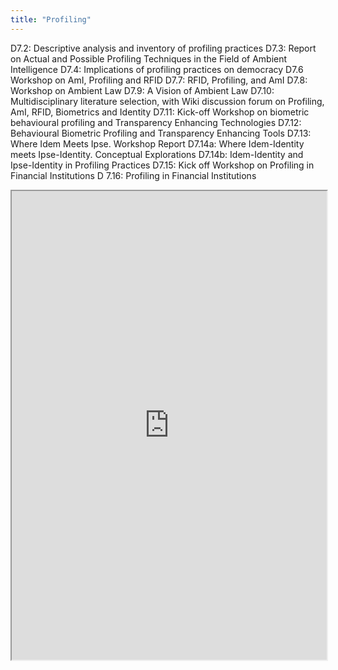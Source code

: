 ```yaml
---
title: "Profiling"
---
```


D7.2: Descriptive analysis and inventory of profiling practices
D7.3: Report on Actual and Possible Profiling Techniques in the Field of Ambient Intelligence
D7.4: Implications of profiling practices on democracy
D7.6 Workshop on AmI, Profiling and RFID
D7.7: RFID, Profiling, and AmI
D7.8: Workshop on Ambient Law
D7.9: A Vision of Ambient Law
D7.10: Multidisciplinary literature selection, with Wiki discussion forum on Profiling, AmI, RFID, Biometrics and Identity
D7.11: Kick-off Workshop on biometric behavioural profiling and Transparency Enhancing Technologies
D7.12: Behavioural Biometric Profiling and Transparency Enhancing Tools
D7.13: Where Idem Meets Ipse. Workshop Report
D7.14a: Where Idem-Identity meets Ipse-Identity. Conceptual Explorations
D7.14b: Idem-Identity and Ipse-Identity in Profiling Practices
D7.15: Kick off Workshop on Profiling in Financial Institutions
D 7.16: Profiling in Financial Institutions

<iframe height="750" width="100%" src="https://ewelton.github.io/ktest/wiki.html#Profiling"></iframe>
